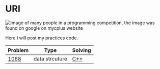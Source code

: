 # URI

![Image of many people in a programming competition, the image was found on google on mycplus website](../Assets/programming-competition.png)

Here I will post my practices code.

| Problem                                                         | Type           | Solving                 |
| --------------------------------------------------------------- | -------------- | ----------------------- |
| [1068](https://www.beecrowd.com.br/judge/en/problems/view/1068) | data strcuture | [C++](./Problems/1068/) |
